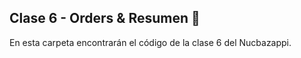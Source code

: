 ## Clase 6 - Orders & Resumen 🍕

En esta carpeta encontrarán el código de la clase 6 del Nucbazappi.
